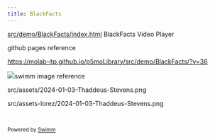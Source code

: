 ```yaml
---
title: BlackFacts
---
```


<SwmPath>[src/demo/BlackFacts/index.html](/src/demo/BlackFacts/index.html)</SwmPath> BlackFacts Video Player

github pages reference

<https://molab-itp.github.io/p5moLibrary/src/demo/BlackFacts/?v=36>

![](https://firebasestorage.googleapis.com/v0/b/swimmio.appspot.com/o/repositories%2FZ2l0aHViJTNBJTNBcDVtb0xpYnJhcnklM0ElM0Ftb2xhYi1pdHA%3D%2Fef4cebad-84b5-4677-abdd-fb844f2f8915.png?alt=media&token=c21d0920-d09f-486b-9b97-5df76b95572f)swimm image reference

src/assets/2024-01-03-Thaddeus-Stevens.png

src/assets-lorez/2024-01-03-Thaddeus-Stevens.png

&nbsp;

<SwmMeta version="3.0.0" repo-id="Z2l0aHViJTNBJTNBcDVtb0xpYnJhcnklM0ElM0Ftb2xhYi1pdHA=" repo-name="p5moLibrary"><sup>Powered by [Swimm](https://app.swimm.io/)</sup></SwmMeta>
